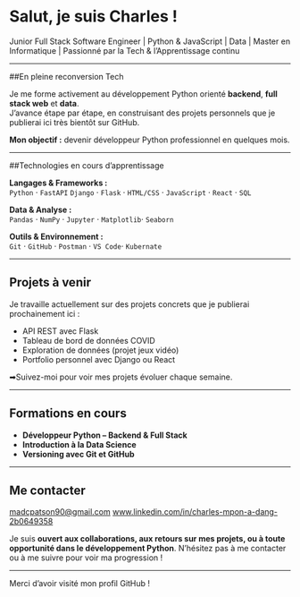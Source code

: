 # Salut, je suis Charles !

Junior Full Stack Software Engineer | Python & JavaScript | Data |
Master en Informatique | Passionné par la Tech & l’Apprentissage continu

---

##En pleine reconversion Tech

Je me forme activement au développement Python orienté **backend**, **full stack web** et **data**.  
J’avance étape par étape, en construisant des projets personnels que je publierai ici très bientôt sur GitHub.

**Mon objectif :** devenir développeur Python professionnel en quelques mois.

---

##Technologies en cours d’apprentissage

**Langages & Frameworks :**  
`Python` · `FastAPI` `Django` · `Flask` · `HTML/CSS` · `JavaScript` · `React` · `SQL`

**Data & Analyse :**  
`Pandas` · `NumPy` · `Jupyter` · `Matplotlib`· `Seaborn`

**Outils & Environnement :**  
`Git` · `GitHub` · `Postman` · `VS Code`· `Kubernate`

---

## Projets à venir

Je travaille actuellement sur des projets concrets que je publierai prochainement ici :  
- API REST avec Flask  
- Tableau de bord de données COVID  
- Exploration de données (projet jeux vidéo)  
- Portfolio personnel avec Django ou React  

➡Suivez-moi pour voir mes projets évoluer chaque semaine.

---

## Formations en cours

- **Développeur Python – Backend & Full Stack**  
- **Introduction à la Data Science**  
- **Versioning avec Git et GitHub**

---

## Me contacter

madcpatson90@gmail.com 
www.linkedin.com/in/charles-mpon-a-dang-2b0649358

Je suis **ouvert aux collaborations, aux retours sur mes projets, ou à toute opportunité dans le développement Python**. N’hésitez pas à me contacter ou à me suivre pour voir ma progression !

---

Merci d’avoir visité mon profil GitHub !




